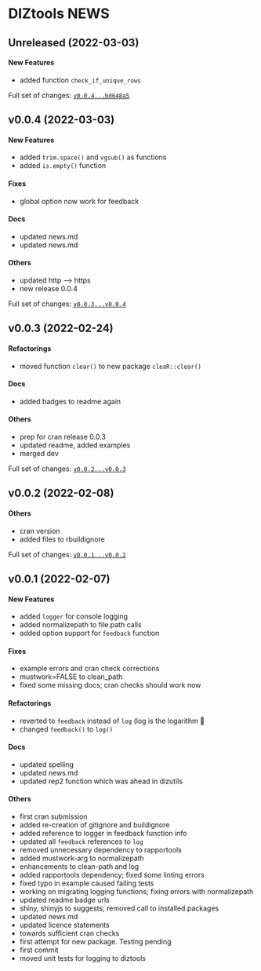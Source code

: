 # DIZtools NEWS

## Unreleased (2022-03-03)

#### New Features

* added function `check_if_unique_rows`

Full set of changes: [`v0.0.4...bd648a5`](https://gitlab.miracum.org/miracum/misc/diztools/compare/v0.0.4...bd648a5)

## v0.0.4 (2022-03-03)

#### New Features

* added `trim.space()` and `vgsub()` as functions
* added `is.empty()` function
#### Fixes

* global option now work for feedback
#### Docs

* updated news.md
* updated news.md
#### Others

* updated http --> https
* new release 0.0.4

Full set of changes: [`v0.0.3...v0.0.4`](https://gitlab.miracum.org/miracum/misc/diztools/compare/v0.0.3...v0.0.4)

## v0.0.3 (2022-02-24)

#### Refactorings

* moved function `clear()` to new package `cleaR::clear()`
#### Docs

* added badges to readme again
#### Others

* prep for cran release 0.0.3
* updated readme, added examples
* merged dev

Full set of changes: [`v0.0.2...v0.0.3`](https://gitlab.miracum.org/miracum/misc/diztools/compare/v0.0.2...v0.0.3)

## v0.0.2 (2022-02-08)

#### Others

* cran version
* added files to rbuildignore

Full set of changes: [`v0.0.1...v0.0.2`](https://gitlab.miracum.org/miracum/misc/diztools/compare/v0.0.1...v0.0.2)

## v0.0.1 (2022-02-07)

#### New Features

* added `logger` for console logging
* added normalizepath to file.path calls
* added option support for `feedback` function
#### Fixes

* example errors and cran check corrections
* mustwork=FALSE to clean_path
* fixed some missing docs; cran checks should work now
#### Refactorings

* reverted to `feedback` instead of `log` (log is the logarithm :facepalm:
* changed `feedback()` to `log()`
#### Docs

* updated spelling
* updated news.md
* updated rep2 function which was ahead in dizutils
#### Others

* first cran submission
* added re-creation of gitignore and buildignore
* added reference to logger in feedback function info
* updated all `feedback` references to `log`
* removed unnecessary dependency to rapportools
* added mustwork-arg to normalizepath
* enhancements to clean-path and log
* added rapportools dependency; fixed śome linting errors
* fixed typo in example caused failing tests
* working on migrating logging functions; fixing errors with normalizepath
* updated readme badge urls
* shiny, shinyjs to suggests; removed call to installed.packages
* updated news.md
* updated licence statements
* towards sufficient cran checks
* first attempt for new package. Testing pending
* first commit
* moved unit tests for logging to diztools
